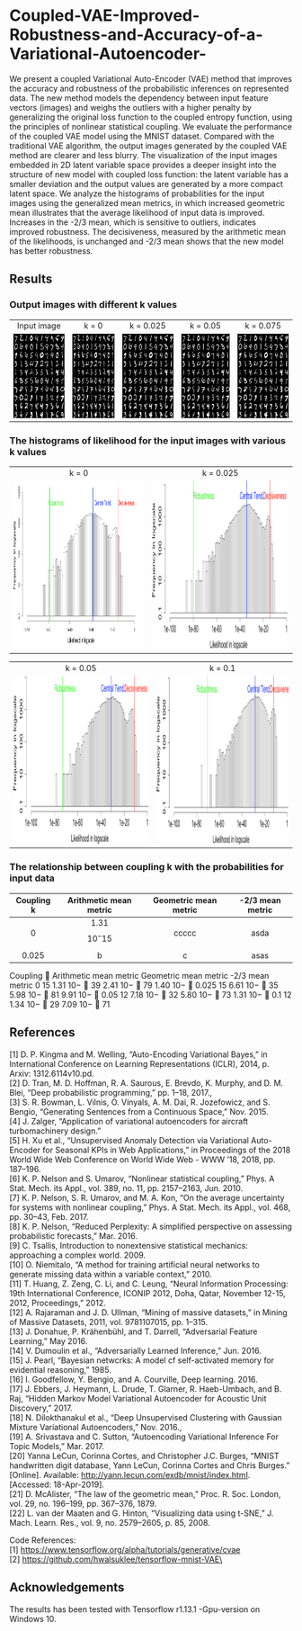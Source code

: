 # Coupled-VAE-Improved-Robustness-and-Accuracy-of-a-Variational-Autoencoder-
We present a coupled Variational Auto-Encoder (VAE) method that improves the accuracy and robustness of the probabilistic inferences on represented data. The new method models the dependency between input feature vectors (images) and weighs the outliers with a higher penalty by generalizing the original loss function to the coupled entropy function, using the principles of nonlinear statistical coupling. We evaluate the performance of the coupled VAE model using the MNIST dataset. Compared with the traditional VAE algorithm, the output images generated by the coupled VAE method are clearer and less blurry. The visualization of the input images embedded in 2D latent variable space provides a deeper insight into the structure of new model with coupled loss function: the latent variable has a smaller deviation and the output values are generated by a more compact latent space. We analyze the histograms of probabilities for the input images using the generalized mean metrics, in which increased geometric mean illustrates that the average likelihood of input data is improved. Increases in the -2/3 mean, which is sensitive to outliers, indicates improved robustness. The decisiveness, measured by the arithmetic mean of the likelihoods, is unchanged and -2/3 mean shows that the new model has better robustness.

## Results
### Output images with different k values

<table align='center'>
<tr align='center'>
<td> Input image </td>
<td> k = 0 </td>
<td> k = 0.025 </td>
<td> k = 0.05 </td>
<td> k = 0.075 </td>
</tr>
<tr>
<td><img src = 'Results/input images.png' height = '150px'>
<td><img src = 'Results/output images-kappa=0.png' height = '150px'>
<td><img src = 'Results/output images_kappa=0.025.png' height = '150px'>
<td><img src = 'Results/output images_kappa=0.05.png' height = '150px'>
<td><img src = 'Results/output images_kappa=0.1.png' height = '150px'>
</tr>
</table>



### The histograms of likelihood for the input images with various k values

<table align='center'>
<tr align='center'>
<td> k = 0 </td>
<td> k = 0.025 </td>
</tr>
<tr>
<td><img src = 'Results/likelihood histogram_kappa=0.png' height = '300px'>
<td><img src = 'Results/likelihood histogram_kappa=0.025.png' height = '300px'>
</tr>
</table>

<table align='center'>
<tr align='center'>
<td> k = 0.05 </td>
<td> k = 0.1 </td>
</tr>
<tr>
<td><img src = 'Results/likelihood histogram_kappa=0.05.png' height = '300px'>
<td><img src = 'Results/likelihood histogram_kappa=0.1.png' height = '300px'>
</tr>
</table>

### The relationship between coupling k with the probabilities for input data

| Coupling k | Arithmetic mean metric | Geometric mean metric |-2/3 mean metric|
| :----: | :----: | :----: |:----: |
| 0 | 1.31$$10^-15$$ | ccccc |asda |
| 0.025    | b      | c     |asas |

Coupling  Arithmetic mean metric Geometric mean metric -2/3 mean metric
0 15 1.31 10−  39 2.41 10−  79 1.40 10− 
0.025 15 6.61 10−  35 5.98 10−  81 9.91 10− 
0.05 12 7.18 10−  32 5.80 10−  73 1.31 10− 
0.1 12 1.34 10−  29 7.09 10−  71

## References
[1] D. P. Kingma and M. Welling, “Auto-Encoding Variational Bayes,” in International Conference on Learning Representations (ICLR), 2014, p. Arxiv: 1312.6114v10.pd.<br>
[2]	D. Tran, M. D. Hoffman, R. A. Saurous, E. Brevdo, K. Murphy, and D. M. Blei, “Deep probabilistic programming,” pp. 1–18, 2017.,<br>
[3]	S. R. Bowman, L. Vilnis, O. Vinyals, A. M. Dai, R. Jozefowicz, and S. Bengio, “Generating Sentences from a Continuous Space,” Nov. 2015.<br>
[4]	J. Zalger, “Application of variational autoencoders for aircraft turbomachinery design.”<br>
[5]	H. Xu et al., “Unsupervised Anomaly Detection via Variational Auto-Encoder for Seasonal KPIs in Web Applications,” in Proceedings of the 2018 World Wide Web Conference on World Wide Web  - WWW ’18, 2018, pp. 187–196.<br>
[6]	K. P. Nelson and S. Umarov, “Nonlinear statistical coupling,” Phys. A Stat. Mech. its Appl., vol. 389, no. 11, pp. 2157–2163, Jun. 2010.<br>
[7]	K. P. Nelson, S. R. Umarov, and M. A. Kon, “On the average uncertainty for systems with nonlinear coupling,” Phys. A Stat. Mech. its Appl., vol. 468, pp. 30–43, Feb. 2017.<br>
[8]	K. P. Nelson, “Reduced Perplexity: A simplified perspective on assessing probabilistic forecasts,” Mar. 2016.<br>
[9]	C. Tsallis, Introduction to nonextensive statistical mechanics: approaching a complex world. 2009.<br>
[10]	O. Niemitalo, “A method for training artificial neural networks to generate missing data within a variable context,” 2010. <br>
[11]	T. Huang, Z. Zeng, C. Li, and C. Leung, “Neural Information Processing: 19th International Conference, ICONIP 2012, Doha, Qatar, November 12-15, 2012, Proceedings,” 2012.<br>
[12]	A. Rajaraman and J. D. Ullman, “Mining of massive datasets,” in Mining of Massive Datasets, 2011, vol. 9781107015, pp. 1–315.<br>
[13]	J. Donahue, P. Krähenbühl, and T. Darrell, “Adversarial Feature Learning,” May 2016.<br>
[14]	V. Dumoulin et al., “Adversarially Learned Inference,” Jun. 2016.<br>
[15]	J. Pearl, “Bayesian netwcrks: A model cf self-activated memory for evidential reasoning,” 1985.<br>
[16]	I. Goodfellow, Y. Bengio, and A. Courville, Deep learning. 2016.<br>
[17]	J. Ebbers, J. Heymann, L. Drude, T. Glarner, R. Haeb-Umbach, and B. Raj, “Hidden Markov Model Variational Autoencoder for Acoustic Unit Discovery,” 2017.<br>
[18]	N. Dilokthanakul et al., “Deep Unsupervised Clustering with Gaussian Mixture Variational Autoencoders,” Nov. 2016.,<br>
[19]	A. Srivastava and C. Sutton, “Autoencoding Variational Inference For Topic Models,” Mar. 2017.<br>
[20]	Yanna LeCun, Corinna Cortes, and Christopher J.C. Burges, “MNIST handwritten digit database, Yann LeCun, Corinna Cortes and Chris Burges.” [Online]. Available: http://yann.lecun.com/exdb/mnist/index.html. [Accessed: 18-Apr-2019].<br>
[21]	D. McAlister, “The law of the geometric mean,” Proc. R. Soc. London, vol. 29, no. 196–199, pp. 367–376, 1879.<br>
[22]	L. van der Maaten and G. Hinton, “Visualizing data using t-SNE,” J. Mach. Learn. Res., vol. 9, no. 2579–2605, p. 85, 2008.<br>

Code References:  
[1] https://www.tensorflow.org/alpha/tutorials/generative/cvae<br>
[2] https://github.com/hwalsuklee/tensorflow-mnist-VAE\<br>


## Acknowledgements
The results has been tested with Tensorflow r1.13.1 -Gpu-version on Windows 10.
